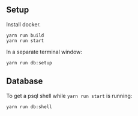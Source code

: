 

## Setup

Install docker.

```
yarn run build
yarn run start
```

In a separate terminal window:

```
yarn run db:setup
```

## Database

To get a psql shell while `yarn run start` is running:

```
yarn run db:shell
```
